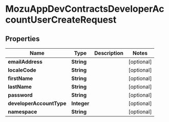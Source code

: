 
# MozuAppDevContractsDeveloperAccountUserCreateRequest

## Properties
Name | Type | Description | Notes
------------ | ------------- | ------------- | -------------
**emailAddress** | **String** |  |  [optional]
**localeCode** | **String** |  |  [optional]
**firstName** | **String** |  |  [optional]
**lastName** | **String** |  |  [optional]
**password** | **String** |  |  [optional]
**developerAccountType** | **Integer** |  |  [optional]
**namespace** | **String** |  |  [optional]



